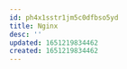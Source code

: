```yaml
---
id: ph4x1sstr1jm5c0dfbso5yd
title: Nginx
desc: ''
updated: 1651219834462
created: 1651219834462
---
```


